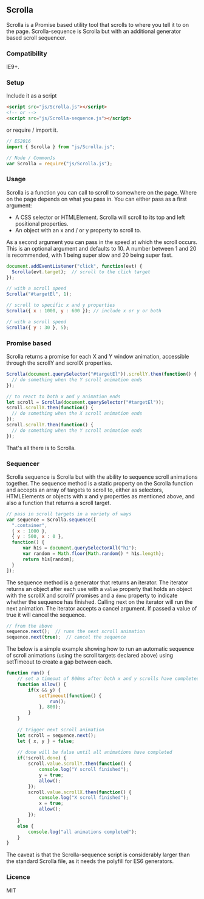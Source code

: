 ## Scrolla
Scrolla is a Promise based utility tool that scrolls to where you tell it to on the page. Scrolla-sequence is Scrolla but with an additional generator based scroll sequencer.

### Compatibility
IE9+.

### Setup
Include it as a script

```html
<script src="js/Scrolla.js"></script>
<!-- or -->
<script src="js/Scrolla-sequence.js"></script>

```

or require / import it.

```javascript
// ES2016
import { Scrolla } from "js/Scrolla.js";

// Node / CommonJs
var Scrolla = require("js/Scrolla.js");

```

### Usage
Scrolla is a function you can call to scroll to somewhere on the page. Where on the page depends on what you pass in. You can either pass as a first argument:

* A CSS selector or HTMLElement. Scrolla will scroll to its top and left positional properties.
* An object with an x and / or y property to scroll to.

As a second argument you can pass in the speed at which the scroll occurs. This is an optional argument and defaults to 10. A number between 1 and 20 is recommended, with 1 being super slow and 20 being super fast.

```javascript
document.addEventListener("click", function(evt) {
  Scrolla(evt.target);  // scroll to the click target
});

// with a scroll speed 
Scrolla("#targetEl", 1);

// scroll to specific x and y properties
Scrolla({ x : 1000, y : 600 }); // include x or y or both

// with a scroll speed 
Scrolla({ y : 30 }, 5);

```

### Promise based
Scrolla returns a promise for each X and Y window animation, accessible through the scrollY and scrollX properties.

```javascript
Scrolla(document.querySelector("#targetEl")).scrollY.then(function() {
  // do something when the Y scroll animation ends
});

// to react to both x and y animation ends
let scroll = Scrolla(document.querySelector("#targetEl"));
scroll.scrollX.then(function() {
  // do something when the X scroll animation ends
});
scroll.scrollY.then(function() {
  // do something when the Y scroll animation ends
});

```

That's all there is to Scrolla.

### Sequencer

Scrolla sequence is Scrolla but with the ability to sequence scroll animations together. The sequence method is a static property on the Scrolla function and accepts an array of targets to scroll to, either as selectors, HTMLElements or objects with x and y properties as mentioned above, and also a function that returns a scroll target.

```javascript
// pass in scroll targets in a variety of ways
var sequence = Scrolla.sequence([
  ".container",
  { x : 1000 },
  { y : 500, x : 0 },
  function() {
      var h1s = document.querySelectorAll("h1");
      var random = Math.floor(Math.random() * h1s.length);
      return h1s[random];
  }
]);

```
The sequence method is a generator that returns an iterator. The iterator returns an object after each use with a <code>value</code> property that holds an object with the scrollX and scrollY promises and a <code>done</code> property to indicate whether the sequence has finished. Calling next on the iterator will run the next animation. The iterator accepts a cancel argument. If passed a value of true it will cancel the sequence.

```javascript
// from the above
sequence.next();  // runs the next scroll animation
sequence.next(true);  // cancel the sequence

```

The below is a simple example showing how to run an automatic sequence of scroll animations (using the scroll targets declared above) using setTimeout to create a gap between each.

```javascript
function run() {
    // set a timeout of 800ms after both x and y scrolls have completed
    function allow() {
        if(x && y) {
            setTimeout(function() {
                run();
            }, 800);
        }
    }
    
    // trigger next scroll animation
    let scroll = sequence.next();
    let { x, y } = false;
    
    // done will be false until all animations have completed
    if(!scroll.done) {
        scroll.value.scrollY.then(function() {
            console.log("Y scroll finished");
            y = true;
            allow();
        });
        scroll.value.scrollX.then(function() {
            console.log("X scroll finished");
            x = true;
            allow();
        });
    }
    else {
        console.log("all animations completed");
    }
}

```

The caveat is that the Scrolla-sequence script is considerably larger than the standard Scrolla file, as it needs the polyfill for ES6 generators.

### Licence

MIT
